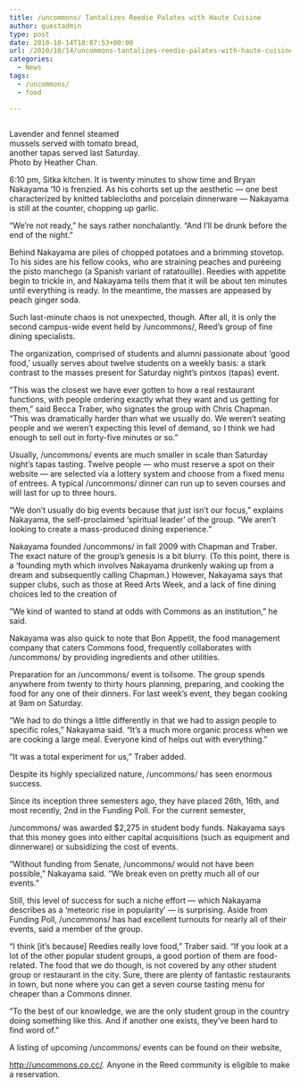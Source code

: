 ```yaml
---
title: /uncommons/ Tantalizes Reedie Palates with Haute Cuisine
author: questadmin
type: post
date: 2010-10-14T18:07:53+00:00
url: /2010/10/14/uncommons-tantalizes-reedie-palates-with-haute-cuisine/
categories:
  - News
tags:
  - /uncommons/
  - food

---
```

<div id="attachment_392" style="width: 240px" class="wp-caption alignleft">
  <a href="https://i0.wp.com/www.reedquest.org/wp-content/uploads/2010/10/Uncommons.jpg"><img class="size-full wp-image-392   " title="Uncommons" src="https://i0.wp.com/www.reedquest.org/wp-content/uploads/2010/10/Uncommons.jpg?resize=230%2C153" alt="" data-recalc-dims="1" /></a>
  
  <p class="wp-caption-text">
    Lavender and fennel steamed mussels served with tomato bread, another tapas served last Saturday. Photo by Heather Chan.
  </p>
</div>

6:10 pm, Sitka kitchen. It is twenty minutes to show time and Bryan Nakayama ‘10 is frenzied. As his cohorts set up the aesthetic — one best characterized by knitted tablecloths and porcelain dinnerware — Nakayama is still at the counter, chopping up garlic.

“We’re not ready,” he says rather nonchalantly. “And I’ll be drunk before the end of the night.”

Behind Nakayama are piles of chopped potatoes and a brimming stovetop. To his sides are his fellow cooks, who are straining peaches and puréeing the pisto manchego (a Spanish variant of ratatouille). Reedies with appetite begin to trickle in, and Nakayama tells them that it will be about ten minutes until everything is ready. In the meantime, the masses are appeased by peach ginger soda.

Such last-minute chaos is not unexpected, though. After all, it is only the second campus-wide event held by /uncommons/, Reed’s group of fine dining specialists.

The organization, comprised of students and alumni passionate about ‘good food,’ usually serves about twelve students on a weekly basis: a stark contrast to the masses present for Saturday night’s pintxos (tapas) event.

“This was the closest we have ever gotten to how a real restaurant functions, with people ordering exactly what they want and us getting for them,” said Becca Traber, who signates the group with Chris Chapman. “This was dramatically harder than what we usually do. We weren’t seating people and we weren’t expecting this level of demand, so I think we had enough to sell out in forty-five minutes or so.”

Usually, /uncommons/ events are much smaller in scale than Saturday night’s tapas tasting. Twelve people — who must reserve a spot on their website — are selected via a lottery system and choose from a fixed menu of entrees. A typical /uncommons/ dinner can run up to seven courses and will last for up to three hours.

“We don’t usually do big events because that just isn’t our focus,” explains Nakayama, the self-proclaimed ‘spiritual leader’ of the group. “We aren’t looking to create a mass-produced dining experience.”

Nakayama founded /uncommons/ in fall 2009 with Chapman and Traber. The exact nature of the group’s genesis is a bit blurry. (To this point, there is a ‘founding myth which involves Nakayama drunkenly waking up from a dream and subsequently calling Chapman.) However, Nakayama says that supper clubs, such as those at Reed Arts Week, and a lack of fine dining choices led to the creation of
  
“We kind of wanted to stand at odds with Commons as an institution,” he said.

Nakayama was also quick to note that Bon Appetit, the food management company that caters Commons food, frequently collaborates with /uncommons/ by providing ingredients and other utilities.

Preparation for an /uncommons/ event is toilsome. The group spends anywhere from twenty to thirty hours planning, preparing, and cooking the food for any one of their dinners. For last week’s event, they began cooking at 9am on Saturday.

“We had to do things a little differently in that we had to assign people to specific roles,” Nakayama said. “It’s a much more organic process when we are cooking a large meal. Everyone kind of helps out with everything.”

“It was a total experiment for us,” Traber added.

Despite its highly specialized nature, /uncommons/ has seen enormous success.

Since its inception three semesters ago, they have placed 26th, 16th, and most recently, 2nd in the Funding Poll. For the current semester,
  
/uncommons/ was awarded $2,275 in student body funds. Nakayama says that this money goes into either capital acquisitions (such as equipment and dinnerware) or subsidizing the cost of events.

“Without funding from Senate, /uncommons/ would not have been possible,” Nakayama said. “We break even on pretty much all of our events.”

Still, this level of success for such a niche effort — which Nakayama describes as a ‘meteoric rise in popularity’ — is surprising. Aside from Funding Poll, /uncommons/ has had excellent turnouts for nearly all of their events, said a member of the group.

“I think [it’s because] Reedies really love food,” Traber said. “If you look at a lot of the other popular student groups, a good portion of them are food-related. The food that we do though, is not covered by any other student group or restaurant in the city. Sure, there are plenty of fantastic restaurants in town, but none where you can get a seven course tasting menu for cheaper than a Commons dinner.

“To the best of our knowledge, we are the only student group in the country doing something like this. And if another one exists, they’ve been hard to find word of.”

A listing of upcoming /uncommons/ events can be found on their website,
  
<http://uncommons.co.cc/>. Anyone in the Reed community is eligible to make a reservation.